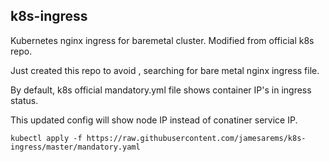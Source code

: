 ## k8s-ingress

Kubernetes nginx ingress for baremetal cluster. Modified from official k8s repo.

Just created this repo to avoid , searching for bare metal nginx ingress file.

By default, k8s official mandatory.yml file shows container IP's in ingress status.

This updated config will show node IP instead of conatiner service IP.

`kubectl apply -f https://raw.githubusercontent.com/jamesarems/k8s-ingress/master/mandatory.yaml`
